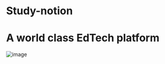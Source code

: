 # Study-notion
# A world class EdTech platform
![image](https://github.com/VoodooIsT/Study-notion/assets/123153724/2cc5373d-9c24-4823-85ed-3e9e23e4b244)
